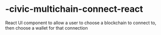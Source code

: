 # -civic-multichain-connect-react
React UI component to allow a user to choose a blockchain to connect to, then choose a wallet for that connection
